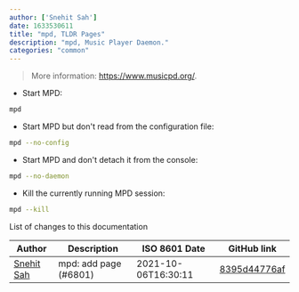 ```yaml
---
author: ['Snehit Sah']
date: 1633530611
title: "mpd, TLDR Pages"
description: "mpd, Music Player Daemon."
categories: "common"
---
```

> More information: <https://www.musicpd.org/>.

- Start MPD:

```bash
mpd
```

- Start MPD but don't read from the configuration file:

```bash
mpd --no-config
```

- Start MPD and don't detach it from the console:

```bash
mpd --no-daemon
```

- Kill the currently running MPD session:

```bash
mpd --kill
```
List of changes to this documentation


Author | Description | ISO 8601 Date | GitHub link
------|-----|-----|-----
[Snehit Sah](mailto:snehitsah@protonmail.com) | mpd: add page (#6801) | 2021-10-06T16:30:11 | [8395d44776af](https://github.com/tldr-pages/tldr/commit/8395d44776af30c807cd0e214846adc373cad927)

